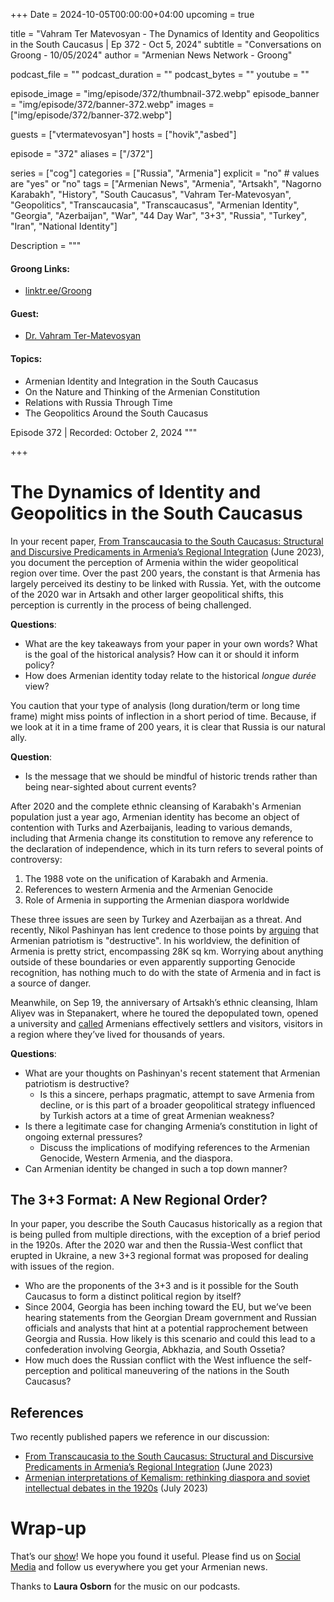 +++
Date = 2024-10-05T00:00:00+04:00
upcoming = true

title = "Vahram Ter Matevosyan - The Dynamics of Identity and Geopolitics in the South Caucasus | Ep 372 - Oct 5, 2024"
subtitle = "Conversations on Groong - 10/05/2024"
author = "Armenian News Network - Groong"

podcast_file = ""
podcast_duration = ""
podcast_bytes = ""
youtube = ""

episode_image = "img/episode/372/thumbnail-372.webp"
episode_banner = "img/episode/372/banner-372.webp"
images = ["img/episode/372/banner-372.webp"]

guests = ["vtermatevosyan"]
hosts = ["hovik","asbed"]

episode = "372"
aliases = ["/372"]

series = ["cog"]
categories = ["Russia", "Armenia"]
explicit = "no" # values are "yes" or "no"
tags = ["Armenian News", "Armenia", "Artsakh", "Nagorno Karabakh", "History", "South Caucasus", "Vahram Ter-Matevosyan", "Geopolitics", "Transcaucasia", "Transcaucasus", "Armenian Identity", "Georgia", "Azerbaijan", "War", "44 Day War", "3+3", "Russia", "Turkey", "Iran", "National Identity"]

Description = """

#### Groong Links:
* [linktr.ee/Groong](https://linktr.ee/groong)

#### Guest:
* [Dr. Vahram Ter-Matevosyan](/guest/vtermatevosyan)

#### Topics:
* Armenian Identity and Integration in the South Caucasus
* On the Nature and Thinking of the Armenian Constitution
* Relations with Russia Through Time
* The Geopolitics Around the South Caucasus



Episode 372 | Recorded: October 2, 2024
"""

+++

# The Dynamics of Identity and Geopolitics in the South Caucasus

In your recent paper, [From Transcaucasia to the South Caucasus: Structural and Discursive Predicaments in Armenia’s Regional Integration](https://www.tandfonline.com/doi/full/10.1080/08865655.2023.2200782) (June 2023), you document the perception of Armenia within the wider geopolitical region over time. Over the past 200 years, the constant is that Armenia has largely perceived its destiny to be linked with Russia. Yet, with the outcome of the 2020 war in Artsakh and other larger geopolitical shifts, this perception is currently in the process of being challenged.

**Questions**:
* What are the key takeaways from your paper in your own words? What is the goal of the historical analysis? How can it or should it inform policy? 
* How does Armenian identity today relate to the historical *longue durée* view?

You caution that your type of analysis (long duration/term or long time frame) might miss points of inflection in a short period of time. Because, if we look at it in a time frame of 200 years, it is clear that Russia is our natural ally.

**Question**:
* Is the message that we should be mindful of historic trends rather than being near-sighted about current events?

After 2020 and the complete ethnic cleansing of Karabakh's Armenian population just a year ago, Armenian identity has become an object of contention with Turks and Azerbaijanis, leading to various demands, including that Armenia change its constitution to remove any reference to the declaration of independence, which in its turn refers to several points of controversy:
1. The 1988 vote on the unification of Karabakh and Armenia.
2. References to western Armenia and the Armenian Genocide
3. Role of Armenia in supporting the Armenian diaspora worldwide

These three issues are seen by Turkey and Azerbaijan as a threat. And recently, Nikol Pashinyan has lent credence to those points by [arguing](https://asbarez.com/pashinyan-calls-patriotism-destructive-claims-it-does-not-envision-a-homeland/) that Armenian patriotism is "destructive". In his worldview, the definition of Armenia is pretty strict, encompassing 28K sq km. Worrying about anything outside of these boundaries or even apparently supporting Genocide recognition, has nothing much to do with the state of Armenia and in fact is a source of danger.

Meanwhile, on Sep 19, the anniversary of Artsakh’s ethnic cleansing, Ihlam Aliyev was in Stepanakert, where he toured the depopulated town, opened a university and [called](https://president.az/en/articles/view/66894) Armenians effectively settlers and visitors, visitors in a region where they’ve lived for thousands of years.

**Questions**:
* What are your thoughts on Pashinyan's recent statement that Armenian patriotism is destructive?
    * Is this a sincere, perhaps pragmatic, attempt to save Armenia from decline, or is this part of a broader geopolitical strategy influenced by Turkish actors at a time of great Armenian weakness?
* Is there a legitimate case for changing Armenia’s constitution in light of ongoing external pressures?
    * Discuss the implications of modifying references to the Armenian Genocide, Western Armenia, and the diaspora.
* Can Armenian identity be changed in such a top down manner?


## The 3+3 Format: A New Regional Order?

In your paper, you describe the South Caucasus historically as a region that is being pulled from multiple directions, with the exception of a brief period in the 1920s. After the 2020 war and then the Russia-West conflict that erupted in Ukraine, a new 3+3 regional format was proposed for dealing with issues of the region.
* Who are the proponents of the 3+3 and is it possible for the South Caucasus to form a distinct political region by itself?
* Since 2004, Georgia has been inching toward the EU, but we’ve been hearing statements from the Georgian Dream government and Russian officials and analysts that hint at a potential rapprochement between Georgia and Russia. How likely is this scenario and could this lead to a confederation involving Georgia, Abkhazia, and South Ossetia?
* How much does the Russian conflict with the West influence the self-perception and political maneuvering of the nations in the South Caucasus?


## References

Two recently published papers we reference in our discussion:
* [From Transcaucasia to the South Caucasus: Structural and Discursive Predicaments in Armenia’s Regional Integration](https://www.tandfonline.com/doi/full/10.1080/08865655.2023.2200782) (June 2023)
* [Armenian interpretations of Kemalism: rethinking diaspora and soviet intellectual debates in the 1920s](https://www.tandfonline.com/doi/full/10.1080/14683849.2024.2376659) (July 2023)


# Wrap-up

That’s our [show](https://podcasts.groong.org/)! We hope you found it useful. Please find us on [Social Media](https://lintr.ee/groong) and follow us everywhere you get your Armenian news.

Thanks to **Laura Osborn** for the music on our podcasts.
